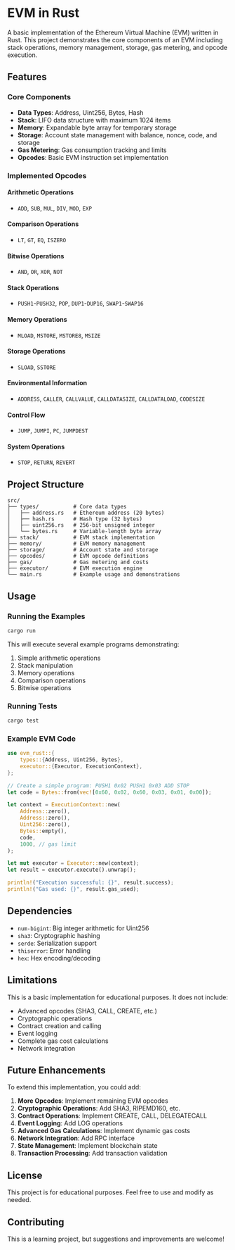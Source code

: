 # EVM in Rust

A basic implementation of the Ethereum Virtual Machine (EVM) written in Rust. This project demonstrates the core components of an EVM including stack operations, memory management, storage, gas metering, and opcode execution.

## Features

### Core Components

- **Data Types**: Address, Uint256, Bytes, Hash
- **Stack**: LIFO data structure with maximum 1024 items
- **Memory**: Expandable byte array for temporary storage
- **Storage**: Account state management with balance, nonce, code, and storage
- **Gas Metering**: Gas consumption tracking and limits
- **Opcodes**: Basic EVM instruction set implementation

### Implemented Opcodes

#### Arithmetic Operations
- `ADD`, `SUB`, `MUL`, `DIV`, `MOD`, `EXP`

#### Comparison Operations
- `LT`, `GT`, `EQ`, `ISZERO`

#### Bitwise Operations
- `AND`, `OR`, `XOR`, `NOT`

#### Stack Operations
- `PUSH1`-`PUSH32`, `POP`, `DUP1`-`DUP16`, `SWAP1`-`SWAP16`

#### Memory Operations
- `MLOAD`, `MSTORE`, `MSTORE8`, `MSIZE`

#### Storage Operations
- `SLOAD`, `SSTORE`

#### Environmental Information
- `ADDRESS`, `CALLER`, `CALLVALUE`, `CALLDATASIZE`, `CALLDATALOAD`, `CODESIZE`

#### Control Flow
- `JUMP`, `JUMPI`, `PC`, `JUMPDEST`

#### System Operations
- `STOP`, `RETURN`, `REVERT`

## Project Structure

```
src/
├── types/           # Core data types
│   ├── address.rs   # Ethereum address (20 bytes)
│   ├── hash.rs      # Hash type (32 bytes)
│   ├── uint256.rs   # 256-bit unsigned integer
│   └── bytes.rs     # Variable-length byte array
├── stack/           # EVM stack implementation
├── memory/          # EVM memory management
├── storage/         # Account state and storage
├── opcodes/         # EVM opcode definitions
├── gas/             # Gas metering and costs
├── executor/        # EVM execution engine
└── main.rs          # Example usage and demonstrations
```

## Usage

### Running the Examples

```bash
cargo run
```

This will execute several example programs demonstrating:
1. Simple arithmetic operations
2. Stack manipulation
3. Memory operations
4. Comparison operations
5. Bitwise operations

### Running Tests

```bash
cargo test
```

### Example EVM Code

```rust
use evm_rust::{
    types::{Address, Uint256, Bytes},
    executor::{Executor, ExecutionContext},
};

// Create a simple program: PUSH1 0x02 PUSH1 0x03 ADD STOP
let code = Bytes::from(vec![0x60, 0x02, 0x60, 0x03, 0x01, 0x00]);

let context = ExecutionContext::new(
    Address::zero(),
    Address::zero(),
    Uint256::zero(),
    Bytes::empty(),
    code,
    1000, // gas limit
);

let mut executor = Executor::new(context);
let result = executor.execute().unwrap();

println!("Execution successful: {}", result.success);
println!("Gas used: {}", result.gas_used);
```

## Dependencies

- `num-bigint`: Big integer arithmetic for Uint256
- `sha3`: Cryptographic hashing
- `serde`: Serialization support
- `thiserror`: Error handling
- `hex`: Hex encoding/decoding

## Limitations

This is a basic implementation for educational purposes. It does not include:

- Advanced opcodes (SHA3, CALL, CREATE, etc.)
- Cryptographic operations
- Contract creation and calling
- Event logging
- Complete gas cost calculations
- Network integration

## Future Enhancements

To extend this implementation, you could add:

1. **More Opcodes**: Implement remaining EVM opcodes
2. **Cryptographic Operations**: Add SHA3, RIPEMD160, etc.
3. **Contract Operations**: Implement CREATE, CALL, DELEGATECALL
4. **Event Logging**: Add LOG operations
5. **Advanced Gas Calculations**: Implement dynamic gas costs
6. **Network Integration**: Add RPC interface
7. **State Management**: Implement blockchain state
8. **Transaction Processing**: Add transaction validation

## License

This project is for educational purposes. Feel free to use and modify as needed.

## Contributing

This is a learning project, but suggestions and improvements are welcome!
